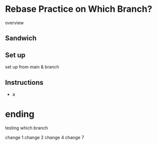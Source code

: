 # Rebase Practice on Which Branch?

overview
## Sandwich

## Set up

set up from main & branch

## Instructions

* a

# ending

testing which branch

change 1
change 2
change 4
change 7
